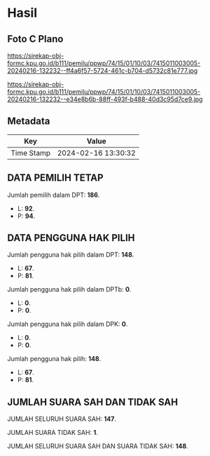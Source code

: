 # Hasil

## Foto C Plano

https://sirekap-obj-formc.kpu.go.id/b111/pemilu/ppwp/74/15/01/10/03/7415011003005-20240216-132232--ff4a6f57-5724-461c-b704-d5732c81e777.jpg

https://sirekap-obj-formc.kpu.go.id/b111/pemilu/ppwp/74/15/01/10/03/7415011003005-20240216-132232--e34e8b6b-88ff-493f-b488-40d3c95d7ce9.jpg


## Metadata

| Key        | Value               |
| ---------- | ------------------- |
| Time Stamp | 2024-02-16 13:30:32 |


## DATA PEMILIH TETAP

Jumlah pemilih dalam DPT: **186**.
 * L: **92**.
 * P: **94**.

## DATA PENGGUNA HAK PILIH

Jumlah pengguna hak pilih dalam DPT: **148**.
 * L: **67**.
 * P: **81**.

Jumlah pengguna hak pilih dalam DPTb: **0**.
 * L: **0**.
 * P: **0**.

Jumlah pengguna hak pilih dalam DPK: **0**.
 * L: **0**.
 * P: **0**.

Jumlah pengguna hak pilih: **148**.
 * L: **67**.
 * P: **81**.

## JUMLAH SUARA SAH DAN TIDAK SAH

JUMLAH SELURUH SUARA SAH: **147**.

JUMLAH SUARA TIDAK SAH: **1**.

JUMLAH SELURUH SUARA SAH DAN SUARA TIDAK SAH: **148**.


